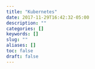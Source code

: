 ```yaml
---
title: "Kubernetes"
date: 2017-11-29T16:42:32-05:00
description: ""
categories: []
keywords: []
slug: ""
aliases: []
toc: false
draft: false
---
```

